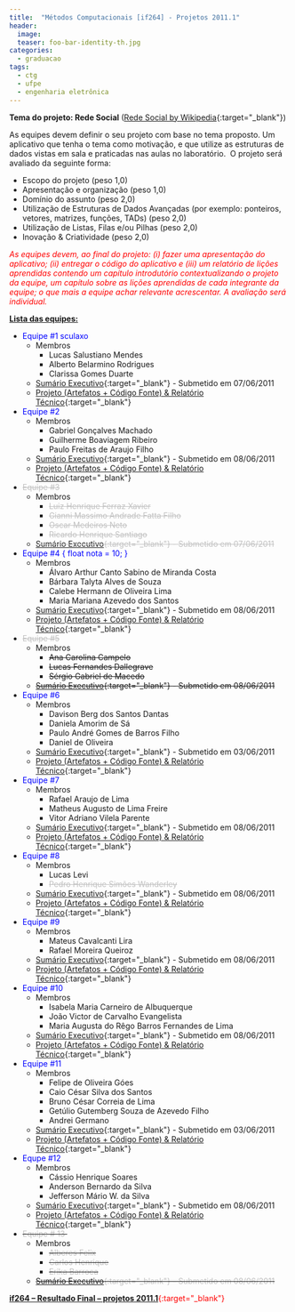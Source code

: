 ```yaml
---
title:  "Métodos Computacionais [if264] - Projetos 2011.1"
header:
  image: 
  teaser: foo-bar-identity-th.jpg
categories: 
  - graduacao
tags:
  - ctg
  - ufpe
  - engenharia eletrônica
---
```


**Tema do projeto: Rede Social** ([Rede Social by Wikipedia](http://pt.wikipedia.org/wiki/Rede_social){:target="_blank"})

As equipes devem definir o seu projeto com base no tema proposto. Um aplicativo que tenha o tema como motivação, e que utilize as estruturas de dados vistas em sala e praticadas nas aulas no laboratório.  O projeto será avaliado da seguinte forma:

- Escopo do projeto (peso 1,0)
- Apresentação e organização (peso 1,0)
- Domínio do assunto (peso 2,0)
- Utilização de Estruturas de Dados Avançadas (por exemplo: ponteiros, vetores, matrizes, funções, TADs) (peso 2,0)
- Utilização de Listas, Filas e/ou Pilhas (peso 2,0)
- Inovação & Criatividade (peso 2,0)

<span style="color:#ff0000;">_As equipes devem, ao final do projeto: (i) fazer uma apresentação do aplicativo; (ii) entregar o código do aplicativo e (iii) um relatório de lições aprendidas contendo um capítulo introdutório contextualizando o projeto da equipe, um capítulo sobre as lições aprendidas de cada integrante da equipe; o que mais a equipe achar relevante acrescentar. A avaliação será individual._</span>

<span style="text-decoration:underline;">**Lista das equipes:**</span>

- <span style="color:#0000ff;">Equipe #1 sculaxo</span>
    - Membros
        - Lucas Salustiano Mendes
        - Alberto Belarmino Rodrigues
        - Clarissa Gomes Duarte
    - [Sumário Executivo](http://cl.ly/7R3P){:target="_blank"} - Submetido em 07/06/2011
    - [Projeto (Artefatos + Código Fonte) & Relatório Técnico](http://cl.ly/7unk){:target="_blank"}
- <span style="color:#0000ff;">Equipe #2 </span>
    + Membros
        + Gabriel Gonçalves Machado
        + Guilherme Boaviagem Ribeiro
        + Paulo Freitas de Araujo Filho
    + [Sumário Executivo](http://cl.ly/7Qbf){:target="_blank"} - Submetido em 08/06/2011
    + [Projeto (Artefatos + Código Fonte) & Relatório Técnico](http://cl.ly/7u9x){:target="_blank"}
- <span style="color:#c0c0c0;"><del>Equipe #3</del></span>
    + Membros
        + <span style="color:#c0c0c0;"><del>Luiz Henrique Ferraz Xavier</del></span>
        + <span style="color:#c0c0c0;"><del>Gianni Massimo Andrade Fatta Filho</del></span>
        + <span style="color:#c0c0c0;"><del>Oscar Medeiros Neto</del></span>
        + <span style="color:#c0c0c0;"><del>Ricardo Henrique Santiago</del></span>
    + <span style="color:#c0c0c0;"><del>[Sumário Executivo](http://cl.ly/7RIn){:target="_blank"} - Submetido em 07/06/2011</del>
- <span style="color:#0000ff;">Equipe #4 { float nota = 10; }</span>
    + Membros
        + Álvaro Arthur Canto Sabino de Miranda Costa
        + Bárbara Talyta Alves de Souza
        + Calebe Hermann de Oliveira Lima
        + Maria Mariana Azevedo dos Santos
    + [Sumário Executivo](http://cl.ly/7RX1){:target="_blank"} - Submetido em 08/06/2011
    + [Projeto (Artefatos + Código Fonte) & Relatório Técnico](http://cl.ly/7vak){:target="_blank"}
- <span style="color:#c0c0c0;"><del>Equipe #5</del></span>
    + Membros
        + <del>Ana Carolina Campelo</del>
        + <del>Lucas Fernandes Dallegrave</del>
        + <del>Sérgio Gabriel de Macedo</del>
    + <del>[Sumário Executivo](http://cl.ly/7T6u){:target="_blank"} - Submetido em 08/06/2011</del>
- <span style="color:#0000ff;">Equipe #6</span>
    + Membros
        + Davison Berg dos Santos Dantas
        + Daniela Amorim de Sá
        + Paulo André Gomes de Barros Filho
        + Daniel de Oliveira
    + [Sumário Executivo](http://www.cl.ly/7I6n){:target="_blank"} - Submetido em 03/06/2011
    + [Projeto (Artefatos + Código Fonte) & Relatório Técnico](http://cl.ly/7wNk){:target="_blank"}
- <span style="color:#0000ff;">Equipe #7</span>
    + Membros
        + Rafael Araujo de Lima
        + Matheus Augusto de Lima Freire
        + Vitor Adriano Vilela Parente
    + [Sumário Executivo](http://cl.ly/7SQe){:target="_blank"} - Submetido em 08/06/2011
    + [Projeto (Artefatos + Código Fonte) & Relatório Técnico](http://cl.ly/7uZk){:target="_blank"}
- <span style="color:#0000ff;">Equipe #8</span>
    - Membros
        - Lucas Levi
        - <span style="color:#c0c0c0;"><del>Pedro Henrique Simões Wanderley</del></span>
    - [Sumário Executivo](http://cl.ly/7Snv){:target="_blank"} - Submetido em 08/06/2011
    - [Projeto (Artefatos + Código Fonte) & Relatório Técnico](http://cl.ly/7vYq){:target="_blank"}
- <span style="color:#0000ff;">Equipe #9</span>
    + Membros
        + Mateus Cavalcanti Lira
        + Rafael Moreira Queiroz
    + [Sumário Executivo](http://cl.ly/7Rm5){:target="_blank"} - Submetido em 08/06/2011
    + [Projeto (Artefatos + Código Fonte) & Relatório Técnico](http://cl.ly/7uA9){:target="_blank"}
- <span style="color:#0000ff;">Equipe #10</span>
    + Membros
        + Isabela Maria Carneiro de Albuquerque
        + João Victor de Carvalho Evangelista
        + Maria Augusta do Rêgo Barros Fernandes de Lima
    + [Sumário Executivo](http://cl.ly/7QZo){:target="_blank"} - Submetido em 08/06/2011
    + [Projeto (Artefatos + Código Fonte) & Relatório Técnico](http://cl.ly/7uwm){:target="_blank"}
- <span style="color:#0000ff;">Equipe #11</span>
    + Membros
        + Felipe de Oliveira Góes
        + Caio César Silva dos Santos
        + Bruno César Correia de Lima
        + Getúlio Gutemberg Souza de Azevedo Filho
        + Andrei Germano
    + [Sumário Executivo](http://cl.ly/7QU5){:target="_blank"} - Submetido em 03/06/2011
    + [Projeto (Artefatos + Código Fonte) & Relatório Técnico](http://cl.ly/7uOa){:target="_blank"}
- <span style="color:#0000ff;">Equpe #12</span>
    + Membros
        + Cássio Henrique Soares
        + Anderson Bernardo da Silva
        + Jefferson Mário W. da Silva
    + [Sumário Executivo](http://cl.ly/7RPm){:target="_blank"} - Submetido em 08/06/2011
    + [Projeto (Artefatos + Código Fonte) & Relatório Técnico](http://cl.ly/7vS3){:target="_blank"}
- <del><span style="color:#c0c0c0;">Equipe # 13 </span></del>
    + Membros
        + <del><span style="color:#c0c0c0;">Alberes Felix</span></del>
        + <del><span style="color:#c0c0c0;">Carlos Henrique</span>
        + <del><span style="color:#c0c0c0;">Erika Barroca</span></del>
    + <del><span style="color:#c0c0c0;">[Sumário Executivo](http://cl.ly/7TFN){:target="_blank"} - Submetido em 08/06/2011</del>

<span style="color:#ff0000;">[**if264 – Resultado Final – projetos 2011.1**](http://cl.ly/7x4G){:target="_blank"}</span>

